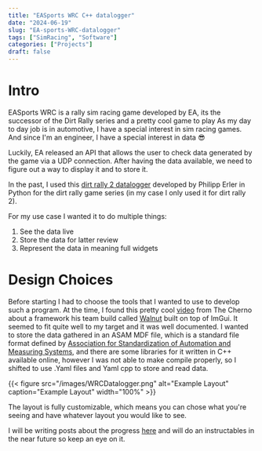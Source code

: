 ```yaml
---
title: "EASports WRC C++ datalogger"
date: "2024-06-19"
slug: "EA-sports-WRC-datalogger"
tags: ["SimRacing", "Software"]
categories: ["Projects"]
draft: false
---
```



# Intro
EASports WRC is a rally sim racing game developed by EA, its the successor of the Dirt Rally series and a pretty cool game to play
As my day to day job is in automotive, I have a special interest in sim racing games.
And since I'm an engineer, I have a special interest in data :sunglasses:

Luckily, EA released an API that allows the user to check data generated by the game via a UDP connection.
After having the data available, we need to figure out a way to display it and to store it.

In the past, I used this [dirt rally 2 datalogger][dr2_logger] developed by Philipp Erler in Python for the dirt rally game series (in my case I only used it for dirt rally 2).

For my use case I wanted it to do multiple things:
1. See the data live
2. Store the data for latter review
3. Represent the data in meaning full widgets

# Design Choices
Before starting I had to choose the tools that I wanted to use to develop such a program.
At the time, I found this pretty cool [video][WalnutTheCherno] from The Cherno about a framework his team build called [Walnut] built on top of ImGui. It seemed to fit quite well to my target and it was well documented.
I wanted to store the data gathered in an ASAM MDF file, which is a standard file format defined by [Association for Standardization of Automation and Measuring Systems][ASAM_MDF], and there are some libraries for it written in C++ available online, however I was not able to make compile properly, so I shifted to use .Yaml files and Yaml cpp to store and read data.


{{< figure src="/images/WRCDatalogger.png" alt="Example Layout" caption="Example Layout" width="100%" >}}

The layout is fully customizable, which means you can chose what you're seeing and have whatever layout you would like to see.

I will be writing posts about the progress [here][Posts] and will do an instructables in the near future so keep an eye on it.



[dr2_logger]: https://github.com/ErlerPhilipp/dr2_logger
[WalnutTheCherno]: https://youtu.be/-NJDxf4XwlQ
[Walnut]: https://github.com/StudioCherno/Walnut
[ASAM_MDF]: https://www.asam.net/standards/detail/mdf/
[Posts]: /posts/